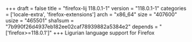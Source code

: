 +++
draft = false
title = "firefox-lij 118.0.1-1"
version = "118.0.1-1"
categories = ['locale-extra', 'firefox-extensions']
arch = "x86_64"
size = "407600"
usize = "465501"
sha1sum = "7b990f26d4937eb182ee02caf78939882a5384e2"
depends = "['firefox>=118.0.1']"
+++
Ligurian language support for Firefox